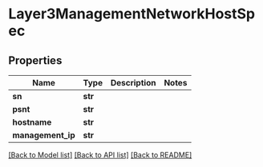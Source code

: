 # Layer3ManagementNetworkHostSpec

## Properties
Name | Type | Description | Notes
------------ | ------------- | ------------- | -------------
**sn** | **str** |  | 
**psnt** | **str** |  | 
**hostname** | **str** |  | 
**management_ip** | **str** |  | 

[[Back to Model list]](../README.md#documentation-for-models) [[Back to API list]](../README.md#documentation-for-api-endpoints) [[Back to README]](../README.md)

